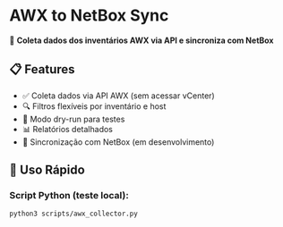 # AWX to NetBox Sync

🚀 **Coleta dados dos inventários AWX via API e sincroniza com NetBox**

## 📋 Features

- ✅ Coleta dados via API AWX (sem acessar vCenter)
- 🔍 Filtros flexíveis por inventário e host
- 🧪 Modo dry-run para testes
- 📊 Relatórios detalhados
- 🔄 Sincronização com NetBox (em desenvolvimento)

## 🚀 Uso Rápido

### Script Python (teste local):
```bash
python3 scripts/awx_collector.py